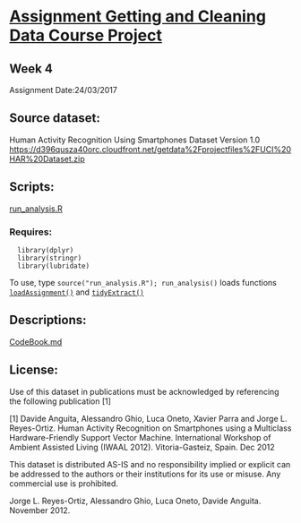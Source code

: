 
# [Assignment Getting and Cleaning Data Course Project](https://www.coursera.org/learn/data-cleaning/)
## Week 4
Assignment Date:24/03/2017

## Source dataset:
Human Activity Recognition Using Smartphones Dataset Version 1.0
https://d396qusza40orc.cloudfront.net/getdata%2Fprojectfiles%2FUCI%20HAR%20Dataset.zip

## Scripts:
[run_analysis.R](https://github.com/JulesBuh/CleaningData/blob/master/run_analysis.R)
### Requires:
      library(dplyr)
      library(stringr)
      library(lubridate)

To use, type `source("run_analysis.R"); run_analysis()`
loads functions [`loadAssignment()`](https://github.com/JulesBuh/CleaningData/blob/master/CodeBook.md#functions) and [`tidyExtract()`](https://github.com/JulesBuh/CleaningData/blob/master/CodeBook.md#functions)

## Descriptions:
[CodeBook.md](https://github.com/JulesBuh/CleaningData/blob/master/CodeBook.md#codebook)


## License:
Use of this dataset in publications must be acknowledged by referencing the following publication [1] 

[1] Davide Anguita, Alessandro Ghio, Luca Oneto, Xavier Parra and Jorge L. Reyes-Ortiz. Human Activity Recognition on Smartphones using a Multiclass Hardware-Friendly Support Vector Machine. International Workshop of Ambient Assisted Living (IWAAL 2012). Vitoria-Gasteiz, Spain. Dec 2012

This dataset is distributed AS-IS and no responsibility implied or explicit can be addressed to the authors or their institutions for its use or misuse. Any commercial use is prohibited.

Jorge L. Reyes-Ortiz, Alessandro Ghio, Luca Oneto, Davide Anguita. November 2012.